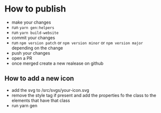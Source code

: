 # How to publish

-   make your changes
-   run `yarn gen:helpers`
-   run `yarn build-website`
-   commit your changes
-   run `npm version patch` or `npm version minor` or `npm version major` depending on the change
-   push your changes
-   open a PR
-   once merged create a new realease on github

## How to add a new icon

- add the svg to /src/svgs/your-icon.svg
- remove the style tag if present and add the properties fo the class to the elements that have that class
- run yarn gen